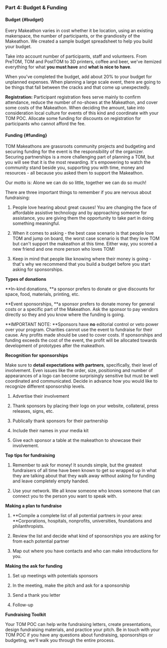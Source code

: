 ### Part 4: Budget & Funding

#### **Budget** {#budget}

Every Makeathon varies in cost whether it be location, using an existing makerspace, the number of participants, or the grandiosity of the Makeathon. We created a sample budget spreadsheet to help you build your budget.

Take into account number of participants, staff and volunteers. From PreTOM, TOM and PostTOM to 3D printers, coffee and beer, we've itemized everything for what **you must have** and **what is nice to have**.

When you've completed the budget, add about  20% to your budget for unplanned expenses. When planning a large scale event, there are going to be things that fall between the cracks and that come up unexpectedly.

**Registration:** Participant registration fees serve mainly to confirm attendance, reduce the number of no-shows at the Makeathon, and cover some costs of the Makeathon. When deciding the amount, take into consideration local culture for events of this kind and coordinate with your TOM POC. Allocate some funding for discounts on registration for participants who cannot afford the fee.

#### **Funding** {#funding}

TOM Makeathons are grassroots community projects and budgeting and securing funding for the event is the responsibility of the organizer. Securing partnerships is a more challenging part of planning a TOM, but you will see that it is the most rewarding. It's empowering to watch the community stand beside you, supporting you with time, money and resources - all because you asked them to support the Makeathon.

Our motto is: Alone we can do so little, together we can do so much!

There are three important things to remember if you are nervous about fundraising:

1. People love hearing about great causes! You are changing the face of affordable assistive technology and by approaching someone for assistance, you are giving them the opportunity to take part in doing something meaningful.

2. When it comes to asking - the best case scenario is that people love TOM and jump on board, the worst case scenario is that they love TOM but can't support the makeathon at this time. Either way, you scored a new friend and one more person who loves TOM!

3. Keep in mind that people like knowing where their money is going - that's why we recommend that you build a budget before you start asking for sponsorships.

**Types of donations**

**In-kind donations, **a sponsor prefers to donate or give discounts for space, food, materials, printing, etc.

**Event sponsorships, **a sponsor prefers to donate money for general costs or a specific part of the Makeathon. Ask the sponsor to pay vendors directly so they and you know where the funding is going.

**IMPORTANT NOTE: **Sponsors have **no** editorial control or veto power over your program. Charities cannot use the event to fundraise for their cause. Any profits made should be used to cover costs. If sponsorships and funding exceeds the cost of the event, the profit will be allocated towards development of prototypes after the makeathon.

**Recognition for sponsorships**

Make sure to **detail expectations with partners**, specifically, their level of involvement. Even issues like the order, size, positioning and number of appearances of a logo can become surprisingly sensitive but must be well coordinated and communicated. Decide in advance how you would like to recognize different sponsorship levels.

1. Advertise their involvement

2. Thank sponsors by placing their logo on your website, collateral, press releases, signs, etc.

3. Publically thank sponsors for their partnership

4. Include their names in your media kit

5. Give each sponsor a table at the makeathon to showcase their involvement.

**Top tips for fundraising**

1. Remember to ask for money! It sounds simple, but the greatest fundraisers of all time have been known to get so wrapped up in what they are talking about that they walk away without asking for funding and leave completely empty handed.

2. Use your network. We all know someone who knows someone that can connect you to the person you want to speak with.

**Making a plan to fundraise**

1. **Compile a complete list of all potential partners in your area: **Corporations, hospitals, nonprofits, universities, foundations and philanthropists.

2. Review the list and decide what kind of sponsorships you are asking for from each potential partner

3. Map out where you have contacts and who can make introductions for you.

**Making the ask for funding**

1. Set up meetings with potentials sponsors

2. In the meeting, make the pitch and ask for a sponsorship

3. Send a thank you letter

4. Follow-up

**Fundraising Toolkit**

Your TOM POC can help write fundraising letters, create presentations, design fundraising materials, and practice your pitch. Be in touch with your TOM POC if you have any questions about fundraising, sponsorships or budgeting, we'll walk you through the entire process.
